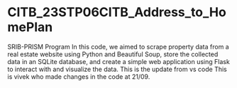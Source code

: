 # CITB_23STP06CITB_Address_to_HomePlan
SRIB-PRISM Program
In this code, we aimed to scrape property data from a real estate website using Python and Beautiful Soup, store the collected data in an SQLite database, and create a simple web application using Flask to interact with and visualize the data.
This is the update from vs code 
This is vivek who made changes in the code at 21/09.